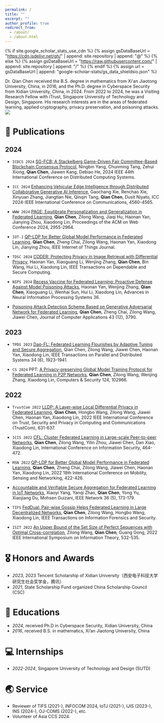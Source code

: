 ```yaml
---
permalink: /
title: ""
excerpt: ""
author_profile: true
redirect_from: 
  - /about/
  - /about.html
---
```


{% if site.google_scholar_stats_use_cdn %}
{% assign gsDataBaseUrl = "https://cdn.jsdelivr.net/gh/" | append: site.repository | append: "@" %}
{% else %}
{% assign gsDataBaseUrl = "https://raw.githubusercontent.com/" | append: site.repository | append: "/" %}
{% endif %}
{% assign url = gsDataBaseUrl | append: "google-scholar-stats/gs_data_shieldsio.json" %}

<span class='anchor' id='about-me'></span>

Dr. Qian Chen received the B.S. degree in mathematics from Xi'an Jiaotong University, China, in 2016, and the Ph.D. degree in Cyberspace Security from Xidian University, China, in 2024. From 2022 to 2024, he was a Visiting Research Fellow with iTrust, Singapore University of Technology and Design, Singapore. His research interests are in the areas of federated learning, applied cryptography, privacy preservation, and poisoning attacks.
<a href='https://scholar.google.com/citations?user=h3twdkgAAAAJ'><img src="https://img.shields.io/endpoint?url={{ url | url_encode }}&logo=Google%20Scholar&labelColor=f6f6f6&color=9cf&style=flat&label=citations"></a>

# 📝 Publications 

## 2024

- `ICDCS 2024` [SG-FCB: A Stackelberg Game-Driven Fair Committee-Based Blockchain Consensus Protocol](https://doi.org/10.1109/ICDCS60910.2024.00045), Ningbin Yang, Chunming Tang, Zehui Xiong, **Qian Chen**, Jiawen Kang, Debiao He, 2024 IEEE 44th International Conference on Distributed Computing Systems.

- `ICC 2024` [Enhancing Vehicular Edge Intelligence through Distributed Collaborative Generative AI Inference](https://doi.org/10.1109/ICC51166.2024.10622951), Gaochang Xie, Renchao Xie, Xinyuan Zhang, Jiangtian Nie, Qinqin Tang, **Qian Chen**, Dusit Niyato, ICC 2024-IEEE International Conference on Communications, 4560-4565.

- `WWW 2024` [PAGE: Equilibrate Personalization and Generalization in Federated Learning](https://doi.org/10.1145/3589334.3645513), **Qian Chen**, Zilong Wang, Jiaqi Hu, Haonan Yan, Jianying Zhou, Xiaodong Lin, Proceedings of the ACM on Web Conference 2024, 2955-2964.

- `IOT-J` [QP-LDP for Better Global Model Performance in Federated Learning](https://doi.org/10.1109/JIOT.2024.3395310), **Qian Chen**, Zheng Chai, Zilong Wang, Haonan Yan, Xiaodong Lin, Jianying Zhou, IEEE Internet of Things Journal.

- `TDSC 2024` [CODER: Protecting Privacy in Image Retrieval with Differential Privacy](https://ieeexplore.ieee.org/abstract/document/10468664), Haonan Yan, Xiaoguang Li, Wenjing Zhang, **Qian Chen**, Bin Wang, Hui Li, Xiaodong Lin, IEEE Transactions on Dependable and Secure Computing.

- `NIPS 2024` [Recess Vaccine for Federated Learning: Proactive Defense Against Model Poisoning Attacks](http://papers.nips.cc/paper_files/paper/2023/hash/1b80fe066fdbceb3a2960117bac33917-Abstract-Conference.html), Haonan Yan, Wenjing Zhang, **Qian Chen**, Xiaoguang Li, Wenhai Sun, Hui Li, Xiaodong Lin, Advances in Neural Information Processing Systems 36.

- [Poisoning Attack Detection Scheme Based on Generative Adversarial Network for Federated Learning](http://www.joca.cn/EN/abstract/abstract25970.shtml), **Qian Chen**, Zheng Chai, Zilong Wang, Jiawei Chen, Journal of Computer Applications 43 (12), 3790.

## 2023

- `TPDS 2023` [Dap-FL: Federated Learning Flourishes by Adaptive Tuning and Secure Aggregation](https://doi.org/10.1109/TPDS.2023.3267897), Qian Chen, Zilong Wang, Jiawei Chen, Haonan Yan, Xiaodong Lin, IEEE Transactions on Parallel and Distributed Systems 34 (6), 1923-1941.

- `CS 2024` PPT: [A Privacy-preserving Global Model Training Protocol for Federated Learning in P2P Networks](https://doi.org/10.1016/j.cose.2022.102966), **Qian Chen**, Zilong Wang, Wenjing Zhang, Xiaodong Lin, Computers & Security 124, 102966.

## 2022

- `TrustCom 2022` [LLDP: A Layer-wise Local Differential Privacy in Federated Learning](https://doi.org/10.1109/TrustCom56396.2022.00091), **Qian Chen**, Hongbo Wang, Zilong Wang, Jiawei Chen, Haonan Yan, Xiaodong Lin, 2022 IEEE International Conference on Trust, Security and Privacy in Computing and Communications (TrustCom), 631-637.

- `ICIS 2022` [CFL: Cluster Federated Learning in Large-scale Peer-to-peer Networks](https://doi.org/10.1007/978-3-031-22390-7_27), **Qian Chen**, Zilong Wang, Yilin Zhou, Jiawei Chen, Dan Xiao, Xiaodong Lin, International Conference on Information Security, 464-472.

- `MSN 2022` [QP-LDP for Better Global Model Performance in Federated Learning](https://doi.org/10.1109/JIOT.2024.3395310), **Qian Chen**, Zheng Chai, Zilong Wang, Jiawei Chen, Haonan Yan, Xiaodong Lin, 2022 18th International Conference on Mobility, Sensing and Networking, 422-426.

- [Accountable and Verifiable Secure Aggregation for Federated Learning in IoT Networks](https://doi.org/10.1109/MNET.001.2200214), Xiaoyi Yang, Yanqi Zhao, **Qian Chen**, Yong Yu, Xiaojiang Du, Mohsen Guizani, IEEE Network 36 (5), 173-179.

- `TIFS` [FedDual: Pair-wise Gossip Helps Federated Learning in Large Decentralized Networks](https://doi.org/10.1109/TIFS.2022.3222935), **Qian Chen**, Zilong Wang, Hongbo Wang, Xiaodong Lin, IEEE Transactions on Information Forensics and Security.

- `ISIT 2022` [An Upper Bound of the Set Size of Perfect Sequences with Optimal Cross-correlation](https://doi.org/10.1109/ISIT50566.2022.9834893), Zilong Wang, **Qian Chen**, Guang Gong, 2022 IEEE International Symposium on Information Theory, 532-535.


# 🎖 Honors and Awards

- *2023*,  2023 Tencent Scholarship of Xidian University（西安电子科技大学研究生社会奖学金，腾讯）
- *2021*, State Scholarship Fund organized China Scholarship Council (CSC)

# 📖 Educations

- *2024*, received Ph.D in Cyberspace Security, Xidian University, China
- *2016*, received B.S. in mathematics, Xi’an Jiaotong University, China

# 💻 Internships

- *2022-2024*, Singapore University of Technology and Design (SUTD)

# 🌏 Service

- Reviewer of TIFS (2021-), INFOCOM 2024, IoTJ (2021-), IJIS (2023-), INS (2024-), OJ-COMS (2022-), etc.
- Volunteer of Asia CCS 2024.